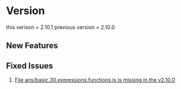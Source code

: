 # Version
this verison = 2.10.1 
previous version = 2.10.0  


##  New Features


## Fixed Issues
1. [File ans/basic.30.expressions.functions.js is missing in the v2.10.0](https://github.com/vishalz/hello-js/issues/11)
